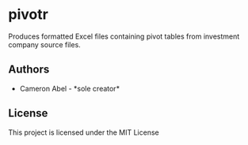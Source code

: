 <h1>pivotr</h1>
Produces formatted Excel files containing pivot tables from investment company source files.  
<h2>Authors</h2>
<ul>
<li>Cameron Abel - *sole creator*</li>
</ul>
<h2>License</h2>
This project is licensed under the MIT License